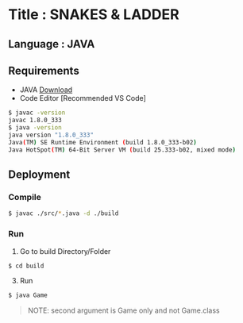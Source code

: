 # Title : SNAKES & LADDER

## Language : JAVA

## Requirements
- JAVA [Download](https://www.oracle.com/java/technologies/downloads/)
- Code Editor [Recommended VS Code]

```sh
$ javac -version
javac 1.8.0_333
$ java -version 
java version "1.8.0_333"
Java(TM) SE Runtime Environment (build 1.8.0_333-b02)
Java HotSpot(TM) 64-Bit Server VM (build 25.333-b02, mixed mode)
```

## Deployment

### Compile

```sh
$ javac ./src/*.java -d ./build
```

### Run

1. Go to build Directory/Folder
```sh
$ cd build
```

3. Run
```sh
$ java Game
```

> NOTE: second argument is Game only and not Game.class
